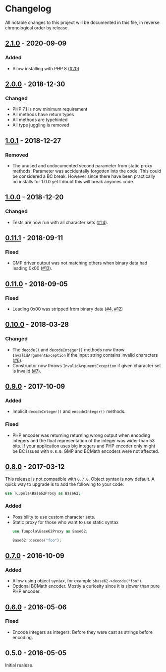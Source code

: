 # Changelog

All notable changes to this project will be documented in this file, in reverse chronological order by release.

## [2.1.0](https://github.com/tuupola/base62/compare/2.0.0...2.1.0) - 2020-09-09

### Added
- Allow installing with PHP 8 ([#20](https://github.com/tuupola/base62/pull/20)).

## [2.0.0](https://github.com/tuupola/base62/compare/1.0.1...2.0.0) - 2018-12-30

### Changed
- PHP 7.1 is now minimum requirement
- All methods have return types
- All methods are typehinted
- All type juggling is removed

## [1.0.1](https://github.com/tuupola/base62/compare/1.0.0...1.0.1) - 2018-12-27
### Removed
- The unused and undocumented second parameter from static proxy methods. Parameter was accidentally forgotten into the code. This could be considered a BC break. However since there have been practically no installs for 1.0.0 yet I doubt this will break anyones code.

## [1.0.0](https://github.com/tuupola/base62/compare/0.11.1...1.0.0) - 2018-12-20

### Changed
- Tests are now run with all character sets ([#14](https://github.com/tuupola/base62/pull/14)).

## [0.11.1](https://github.com/tuupola/base62/compare/0.11.0...0.11.1) - 2018-09-11

### Fixed
- GMP driver output was not matching others when binary data had leading 0x00 ([#13](https://github.com/tuupola/base62/pull/13)).

## [0.11.0](https://github.com/tuupola/base62/compare/0.10.0...0.11.0) - 2018-09-05

### Fixed
- Leading 0x00 was stripped from binary data ([#4](https://github.com/tuupola/base62/issues/4), [#12](https://github.com/tuupola/base62/pull/12))


## [0.10.0](https://github.com/tuupola/base62/compare/0.9.0...0.10.0) - 2018-03-28

### Changed
- The `decode()` and `decodeInteger()` methods now throw `InvalidArgumentException` if the input string contains invalid characters ([#6](https://github.com/tuupola/base62/pull/6)).
- Constructor now throws `InvalidArgumentException` if given character set is invalid ([#7](https://github.com/tuupola/base62/pull/7)).

## [0.9.0](https://github.com/tuupola/base62/compare/0.8.0...0.9.0) - 2017-10-09

### Added
- Implicit `decodeInteger()` and `encodeInteger()` methods.

### Fixed
- PHP encoder was returning returning wrong output when encoding integers and the float representation of the integer was wider than 53 bits. If your application uses big integers and PHP encoder only might be BC issues with `0.8.0`. GMP and BCMath encoders were not affected.

## [0.8.0](https://github.com/tuupola/base62/compare/0.7.0...0.8.0) - 2017-03-12

This release is not compatible with `0.7.0`. Object syntax is now default. A quick way to upgrade is to add the following to your code:

```php
use Tuupola\Base62Proxy as Base62;
```

### Added
- Possibility to use custom character sets.
- Static proxy for those who want to use static syntax
    ```php
    use Tuupola\Base62Proxy as Base62;

    Base62::decode("foo");
    ```

## [0.7.0](https://github.com/tuupola/base62/compare/0.6.0...0.7.0) - 2016-10-09
### Added

- Allow using object syntax, for example `$base62->decode("foo")`.
- Optional BCMath encoder. Mostly a curiosity since it is slower than pure PHP encoder.

## [0.6.0](https://github.com/tuupola/base62/compare/0.5.0...0.6.0) - 2016-05-06
### Fixed

- Encode integers as integers. Before they were cast as strings before encoding.

## 0.5.0 - 2016-05-05

Initial realese.
